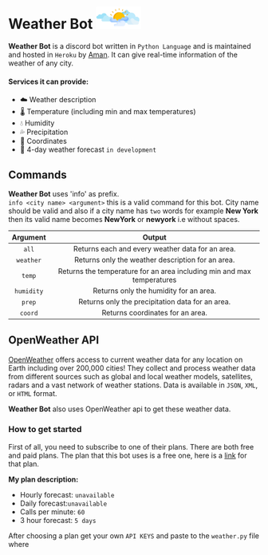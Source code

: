 # Weather Bot <img src="weather.png" alt="an image showing clouds" width=90px>  
**Weather Bot** is a discord bot written in `Python Language` and is maintained and hosted in `Heroku` by <a href="https://www.instagram.com/iam__amansingh/">Aman</a>. It can give real-time information of the weather of any city. 

#### Services it can provide:
- ☁️ Weather description
- 🌡️ Temperature (including min and max temperatures)
- 💧 Humidity
- 💦 Precipitation
- 📌 Coordinates
- 📝 4-day weather forecast `in development`

## Commands
**Weather Bot** uses 'info' as prefix.<br>
`info <city name> <argument>` this is a valid command for this bot. City name should be valid and also if a city name has `two` words for example __New York__ then its valid name becomes __NewYork__ or __newyork__ i.e without spaces.

|    Argument |                      Output                                               |
|:------------:|:-------------------------------------------------------------------------:|
|    `all`     | Returns each and every weather data for an area.                          |
|    `weather` | Returns only the weather description for an area.                         |
|    `temp`    | Returns the temperature for an area including min and max temperatures    |
|    `humidity`| Returns only the humidity for an area.                                    |
|    `prep`    | Returns only the precipitation data for an area.                          |
|    `coord`   | Returns coordinates for an area.                                          |

## OpenWeather API
<a href="https://openweathermap.org/api">OpenWeather</a> offers access to current weather data for any location on Earth including over 200,000 cities! They collect and process weather data from different sources such as global and local weather models, satellites, radars and a vast network of weather stations. Data is available in `JSON`, `XML`, or `HTML` format.

**Weather Bot** also uses OpenWeather api to get these weather data.  

### How to get started
First of all, you need to subscribe to one of their plans. There are both free and paid plans. The plan that this bot uses is a free one, here is a <a href="https://openweathermap.org/price">link</a> for that plan.

**My plan description:**
- Hourly forecast: `unavailable` 
- Daily forecast:`unavailable`
- Calls per minute: `60`
- 3 hour forecast: `5 days`

After choosing a plan get your own `API KEYS` and paste to the `weather.py` file where 

